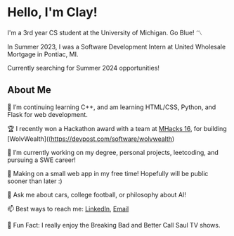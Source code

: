 # Hello, I'm Clay!
  I'm a 3rd year CS student at the University of Michigan. Go Blue! 〽️
  
  In Summer 2023, I was a Software Development Intern at United Wholesale Mortgage in Pontiac, MI. 
  
  Currently searching for Summer 2024 opportunities! 

## About Me 
  🌱 I’m continuing learning C++, and am learning HTML/CSS, Python, and Flask for web development.

  🏆 I recently won a Hackathon award with a team at [MHacks 16](https://mhacks-16.devpost.com/), for building [WolvWealth]((https://devpost.com/software/wolvwealth) 
  
  🔭 I’m currently working on my degree, personal projects, leetcoding, and pursuing a SWE career!
  
  🎯 Making on a small web app in my free time! Hopefully will be public sooner than later :)
  
  💬 Ask me about cars, college football, or philosophy about AI!
  
  📫 Best ways to reach me: [LinkedIn](https://www.linkedin.com/in/clay-vanophem/), [Email](mailto:cvano@umich.edu)
  
  🍿 Fun Fact: I really enjoy the Breaking Bad and Better Call Saul TV shows.

  
<!--
- ⚡ Fun fact: ...
-->
